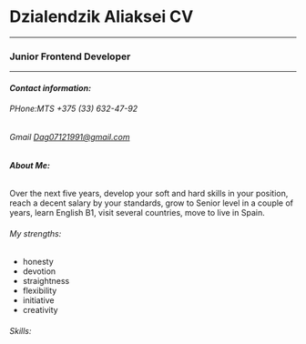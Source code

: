 # Dzialendzik Aliaksei CV
-----
### Junior Frontend Developer
*****
#### ***Contact information:***

###### PHone:MTS +375 (33) 632-47-92
###### Gmail Dag07121991@gmail.com

###### ***About Me:***

Over the next five years, develop your soft and hard skills in your position, reach a decent salary by your standards, grow to Senior level in a couple of years, learn English B1,
visit several countries, move to live in Spain.

###### My strengths:
- honesty
- devotion
- straightness
- flexibility
- initiative
- creativity

###### Skills:

